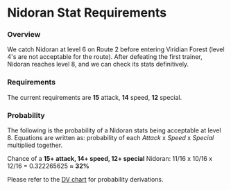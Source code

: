 # Nidoran Stat Requirements

### Overview

We catch Nidoran at level 6 on Route 2 before entering Viridian Forest (level 4's are not acceptable for the route). After defeating the first trainer, Nidoran reaches level 8, and we can check its stats definitively.

### Requirements

The current requirements are **15** attack, **14** speed, **12** special.

### Probability

The following is the probability of a Nidoran stats being acceptable at level 8. Equations are written as: probability of each *Attack* x *Speed* x *Special* multiplied together.

Chance of a **15+ attack, 14+ speed, 12+ special** Nidoran: 11/16 x 10/16 x 12/16 = 0.322265625 ≈ **32%**

Please refer to the [DV chart](https://github.com/kylecoburn/PokeBot/blob/master/wiki/NidoranStats.md) for probability derivations.
